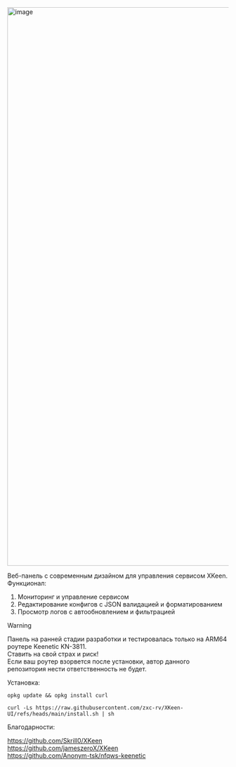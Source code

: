 <img width="2509" height="1270" alt="image" src="https://github.com/user-attachments/assets/9ca5cd85-0c87-4448-865a-d73b82fd0475" />

Веб-панель с современным дизайном для управления сервисом XKeen. Функционал:
  1. Мониторинг и управление сервисом
  2. Редактирование конфигов с JSON валидацией и форматированием
  3. Просмотр логов с автообновлением и фильтрацией

>[!WARNING]
>Панель на ранней стадии разработки и тестировалась только на ARM64 роутере Keenetic KN-3811.  
>Ставить на свой страх и риск!  
>Если ваш роутер взорвется после установки, автор данного репозитория нести ответственность не будет.

Установка:

```
opkg update && opkg install curl
```
```
curl -Ls https://raw.githubusercontent.com/zxc-rv/XKeen-UI/refs/heads/main/install.sh | sh
```
  
  
Благодарности:

https://github.com/Skrill0/XKeen  
https://github.com/jameszeroX/XKeen  
https://github.com/Anonym-tsk/nfqws-keenetic

